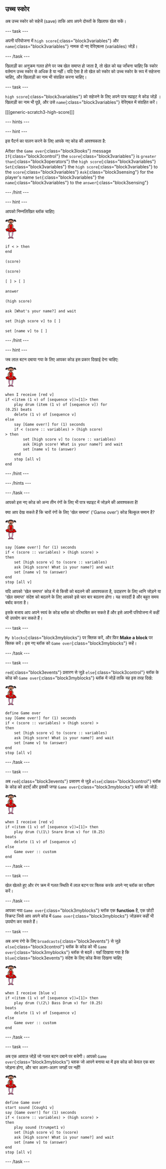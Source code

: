 ## उच्च स्कोर

अब उच्च स्कोर को सहेजें (save) ताकि आप अपने दोस्तों के खिलाफ खेल सकें।

\--- task \---

अपनी परियोजना में `high score`{:class="block3variables"} और `name`{:class="block3variables"} नामक दो नए वेरिएबल्स (variables) जोड़ें।

\--- /task \---

खिलाड़ी का अनुक्रम गलत होने पर जब खेल समाप्त हो जाता है, तो खेल को यह जाँचना चाहिए कि स्कोर वर्तमान उच्च स्कोर से अधिक है या नहीं। यदि ऐसा है तो खेल को स्कोर को उच्च स्कोर के रूप में सहेजना चाहिए, और खिलाड़ी का नाम भी संग्रहित करना चाहिए।

\--- task \---

`high score`{:class="block3variables"} को सहेजने के लिए अपने पात्र स्प्राइट मे कोड जोड़ें । खिलाड़ी का नाम भी पूछें, और उसे `name`{:class="block3variables"} वेरिएबल में संग्रहित करें।

[[[generic-scratch3-high-score]]]

\--- hints \---

\--- hint \---

इस पैटर्न का पालन करने के लिए आपके नए कोड की आवश्यकता है:

After the `Game over`{:class="block3looks"} message `If`{:class="block3control"} the `score`{:class="block3variables"} is `greater than`{:class="block3operators"} the `high score`{:class="block3variables"} `Set`{:class="block3variables"} the `high score`{:class="block3variables"} to the `score`{:class="block3variables"} `Ask`{:class="block3sensing"} for the player's name `Set`{:class="block3variables"} the `name`{:class="block3variables"} to the `answer`{:class="block3sensing"}

\--- /hint \---

\--- hint \---

आपको निम्नलिखित ब्लॉक चाहिए:

![बैलरीना](images/ballerina.png)

```blocks3
if < > then
end

(score)

(score)

[ ] > [ ]

answer

(high score)

ask [What's your name?] and wait

set [high score v] to [ ] 

set [name v] to [ ] 
```

\--- /hint \---

\--- hint \---

जब लाल बटन दबाया गया के लिए आपका कोड इस प्रकार दिखाई देना चाहिए:

![बैलरीना](images/ballerina.png)

```blocks3
when I receive [red v]
if <(item (1 v) of [sequence v])=[1]> then
    play drum (item (1 v) of [sequence v]) for 
(0.25) beats
    delete (1 v) of [sequence v]
else
    say [Game over!] for (1) seconds
    if < (score :: variables) > (high score) 
> then
        set [high score v] to (score :: variables)
        ask [High score! What is your name?] and wait
        set [name v] to (answer)
    end
    stop [all v]
end
```

\--- /hint \---

\--- /hints \---

\--- /task \---

आपको इस नए कोड को अन्य तीन रंगों के लिए भी पात्र स्प्राइट में जोड़ने की आवश्यकता है!

क्या आप देख सकते हैं कि चारों रंगों के लिए 'खेल समाप्त' ('Game over') कोड बिल्कुल समान है?

![बैलरीना](images/ballerina.png)

```blocks3
say [Game over!] for (1) seconds
if < (score :: variables) > (high score) > 
then
    set [high score v] to (score :: variables)
    ask [High score! What is your name?] and wait
    set [name v] to (answer)
end
stop [all v]
```

यदि आपको 'खेल समाप्त' कोड में से किसी को बदलने की आवश्यकता है, उदाहरण के लिए ध्वनि जोड़ने या 'खेल समाप्त' संदेश को बदलने के लिए आपको इसे चार बार बदलना होगा। यह सरदर्दी है और बहुत समय बर्बाद करता है।

इसके बजाय आप अपने स्वयं के कोड ब्लॉक को परिभाषित कर सकते हैं और इसे अपनी परियोजना में कहीं भी उपयोग कर सकते हैं।

\--- task \---

`My blocks`{:class="block3myblocks"} पर क्लिक करें, और फिर **Make a block** पर क्लिक करें। इस नए ब्लॉक को `Game over`{:class="block3myblocks"} कहें।

\--- /task \---

\--- task \---

`red`{:class="block3events"} प्रसारण से जुड़े `else`{:class="block3control"} ब्लॉक के कोड को `Game over`{:class="block3myblocks"} ब्लॉक में जोड़ें ताकि यह इस तरह दिखे:

![बैलरीना](images/ballerina.png)

```blocks3
define Game over
say [Game over!] for (1) seconds
if < (score :: variables) > (high score) > 
then
    set [high score v] to (score :: variables)
    ask [High score! What is your name?] and wait
    set [name v] to (answer)
end
stop [all v]
```

\--- /task \---

\--- task \---

अब `red`{:class="block3events"} प्रसारण से जुड़े `else`{:class="block3control"} ब्लॉक के कोड को हटाएँ और इसकी जगह `Game over`{:class="block3myblocks"} ब्लॉक को जोड़ें:

![बैलरीना](images/ballerina.png)

```blocks3
when I receive [red v]
if <(item (1 v) of [sequence v])=[1]> then
    play drum (\(1\) Snare Drum v) for (0.25) 
beats
    delete (1 v) of [sequence v]
else
    Game over :: custom
end
```

\--- /task \---

\--- task \---

खेल खेलते हुए और रंग क्रम में गलत स्थिति में लाल बटन पर क्लिक करके अपने नए ब्लॉक का परीक्षण करें।

\--- /task \---

आपका नया `Game over`{:class="block3myblocks"} ब्लॉक एक **function** है, एक छोटी स्क्रिप्ट जिसे आप अपने कोड में `Game over`{:class="block3myblocks"} जोड़कर कहीं भी उपयोग कर सकते हैं।

\--- task \---

अब अन्य रंगो के लिए `broadcasts`{:class="block3events"} से जुड़े `else`{:class="block3control"} ब्लॉक के कोड को भी `Game over`{:class="block3myblocks"} ब्लॉक से बदलें। यहाँ दिखाया गया है कि `blue`{:class="block3events"} संदेश के लिए कोड कैसा दिखना चाहिए

![बैलरीना](images/ballerina.png)

```blocks3
when I receive [blue v]
if <(item (1 v) of [sequence v])=[1]> then
    play drum (\(2\) Bass Drum v) for (0.25) 
beats
    delete (1 v) of [sequence v]
else
    Game over :: custom
end
```

\--- /task \---

\--- task \---

अब एक आवाज़ जोड़ें जो गलत बटन दबाने पर बजेगी। आपको `Game over`{:class="block3myblocks"} ब्लाक जो आपने बनाया था में इस कोड को केवल एक बार जोड़ना होगा, और चार अलग-अलग जगहों पर नहीं!

![बैलरीना](images/ballerina.png)

```blocks3
define Game over
start sound [Cough1 v]
say [Game over!] for (1) seconds
if < (score :: variables) > (high score) > 
then
    play sound (trumpet1 v)
    set [high score v] to (score)
    ask [High score! What is your name?] and wait
    set [name v] to (answer)
end
stop [all v]
```

\--- /task \---